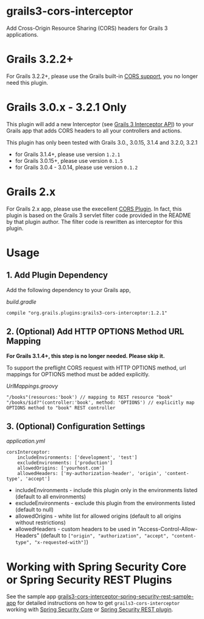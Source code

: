 # grails3-cors-interceptor
Add Cross-Origin Resource Sharing (CORS) headers for Grails 3 applications.

# Grails 3.2.2+

For Grails 3.2.2+, please use the Grails built-in [CORS support](http://docs.grails.org/latest/guide/theWebLayer.html#cors), you no longer need this plugin.

# Grails 3.0.x - 3.2.1 Only

This plugin will add a new Interceptor (see [Grails 3 Interceptor API](https://grails.github.io/grails-doc/latest/guide/single.html#interceptors)) to your Grails app that adds CORS headers to all your controllers and actions.

This plugin has only been tested with Grails 3.0., 3.0.15, 3.1.4 and 3.2.0, 3.2.1

- for Grails 3.1.4+, please use version `1.2.1`
- for Grails 3.0.15+, please use version `0.1.5` 
- for Grails 3.0.4 - 3.0.14, please use version `0.1.2`
 

# Grails 2.x

For Grails 2.x app, please use the execellent [CORS Plugin](https://github.com/davidtinker/grails-cors). In fact, this plugin is based on the Grails 3 servlet filter code provided in the README by that plugin author. The filter code is rewritten as interceptor for this plugin.

# Usage

## 1. Add Plugin Dependency

Add the following dependency to your Grails app,

*build.gradle*

```
compile "org.grails.plugins:grails3-cors-interceptor:1.2.1"
```

## 2. (Optional) Add HTTP OPTIONS Method URL Mapping 

**For Grails 3.1.4+, this step is no longer needed. Please skip it.**

To support the preflight CORS request with HTTP OPTIONS method, url mappings for OPTIONS method must be added explicitly.

*UrlMappings.groovy*

```
"/books"(resources:'book') // mapping to REST resource "book"
"/books/$id?"(controller:'book', method: 'OPTIONS') // explicitly map OPTIONS method to "book" REST controller
```

## 3. (Optional) Configuration Settings

*application.yml*

```
corsInterceptor:
    includeEnvironments: ['development', 'test']
    excludeEnvironments: ['production']
    allowedOrigins: ['yourhost.com']
    allowedHeaders: ['my-authorization-header', 'origin', 'content-type', 'accept']
```

- includeEnvironments - include this plugin only in the environments listed (default to all environments)
- excludeEnvironments - exclude this plugin from the environments listed (default to null)
- allowedOrigins - white list for allowed origins (default to all origins without restrictions)
- allowedHeaders - custom headers to be used in "Access-Control-Allow-Headers" (default to `["origin", "authorization", "accept", "content-type", "x-requested-with"]`)

# Working with Spring Security Core or Spring Security REST Plugins

See the sample app [grails3-cors-interceptor-spring-security-rest-sample-app](https://github.com/appcela/grails3-cors-interceptor-spring-security-rest-sample-app) for detailed 
instructions on how to get `grails3-cors-interceptor` working with [Spring Security Core](https://grails-plugins.github.io/grails-spring-security-core/v3/index.html) or [Spring Security REST plugin](http://alvarosanchez.github.io/grails-spring-security-rest/2.0.0.M2/docs/index.html).


